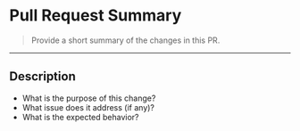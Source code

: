 # Pull Request Summary

> Provide a short summary of the changes in this PR.

---

## Description

- What is the purpose of this change?
- What issue does it address (if any)?
- What is the expected behavior?
